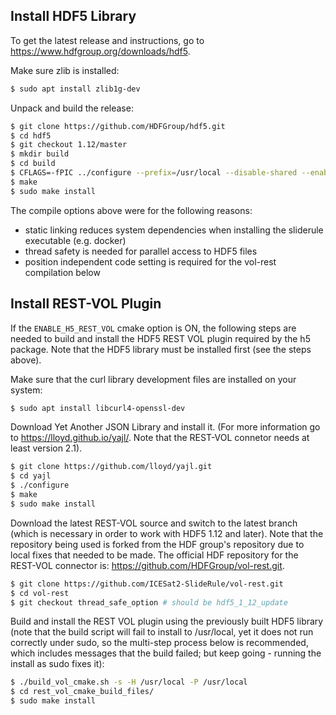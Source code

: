 ## Install HDF5 Library

To get the latest release and instructions, go to https://www.hdfgroup.org/downloads/hdf5.

Make sure zlib is installed:
```bash
$ sudo apt install zlib1g-dev
```


Unpack and build the release:
```bash
$ git clone https://github.com/HDFGroup/hdf5.git
$ cd hdf5
$ git checkout 1.12/master
$ mkdir build
$ cd build
$ CFLAGS=-fPIC ../configure --prefix=/usr/local --disable-shared --enable-build-mode=production --enable-threadsafe --disable-hl
$ make
$ sudo make install
```

The compile options above were for the following reasons:
* static linking reduces system dependencies when installing the sliderule executable (e.g. docker)
* thread safety is needed for parallel access to HDF5 files
* position independent code setting is required for the vol-rest compilation below

## Install REST-VOL Plugin

If the `ENABLE_H5_REST_VOL` cmake option is ON, the following steps are needed to build and install the HDF5 REST VOL plugin required by the h5 package.  Note that the HDF5 library must be installed first (see the steps above).

Make sure that the curl library development files are installed on your system:
```bash
$ sudo apt install libcurl4-openssl-dev
```

Download Yet Another JSON Library and install it. (For more information go to https://lloyd.github.io/yajl/. Note that the REST-VOL connetor needs at least version  2.1).
```bash
$ git clone https://github.com/lloyd/yajl.git
$ cd yajl
$ ./configure
$ make
$ sudo make install
```

Download the latest REST-VOL source and switch to the latest branch (which is necessary in order to work with HDF5 1.12 and later).  Note that the repository being used is forked from the HDF group's repository due to local fixes that needed to be made.  The official HDF repository for the REST-VOL connector is: https://github.com/HDFGroup/vol-rest.git.
```bash
$ git clone https://github.com/ICESat2-SlideRule/vol-rest.git
$ cd vol-rest
$ git checkout thread_safe_option # should be hdf5_1_12_update
```

Build and install the REST VOL plugin using the previously built HDF5 library (note that the build script will fail to install to /usr/local, yet it does not run correctly under sudo, so the multi-step process below is recommended, which includes messages that the build failed; but keep going - running the install as sudo fixes it):
```bash
$ ./build_vol_cmake.sh -s -H /usr/local -P /usr/local
$ cd rest_vol_cmake_build_files/
$ sudo make install
```